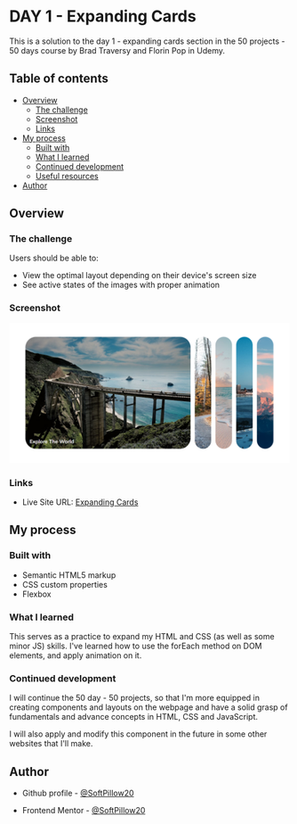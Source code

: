 # DAY 1 - Expanding Cards

This is a solution to the day 1 - expanding cards section in the 50 projects - 50 days course by Brad Traversy and Florin Pop in Udemy.

## Table of contents

- [Overview](#overview)
  - [The challenge](#the-challenge)
  - [Screenshot](#screenshot)
  - [Links](#links)
- [My process](#my-process)
  - [Built with](#built-with)
  - [What I learned](#what-i-learned)
  - [Continued development](#continued-development)
  - [Useful resources](#useful-resources)
- [Author](#author)

## Overview

### The challenge

Users should be able to:

- View the optimal layout depending on their device's screen size
- See active states of the images with proper animation

### Screenshot

![](/Expanding_Cards_Screenshot.png)

### Links

- Live Site URL: [Expanding Cards]()

## My process

### Built with

- Semantic HTML5 markup
- CSS custom properties
- Flexbox

### What I learned

This serves as a practice to expand my HTML and CSS (as well as some minor JS) skills. I've learned how to use the forEach method on DOM elements, and apply animation on it.

### Continued development

I will continue the 50 day - 50 projects, so that I'm more equipped in creating components and layouts on the webpage and have a solid grasp of fundamentals and advance concepts in HTML, CSS and JavaScript.

I will also apply and modify this component in the future in some other websites that I'll make.

## Author

- Github profile - [@SoftPillow20](https://github.com/SoftPillow20)

- Frontend Mentor - [@SoftPillow20](https://www.frontendmentor.io/profile/SoftPillow20)
